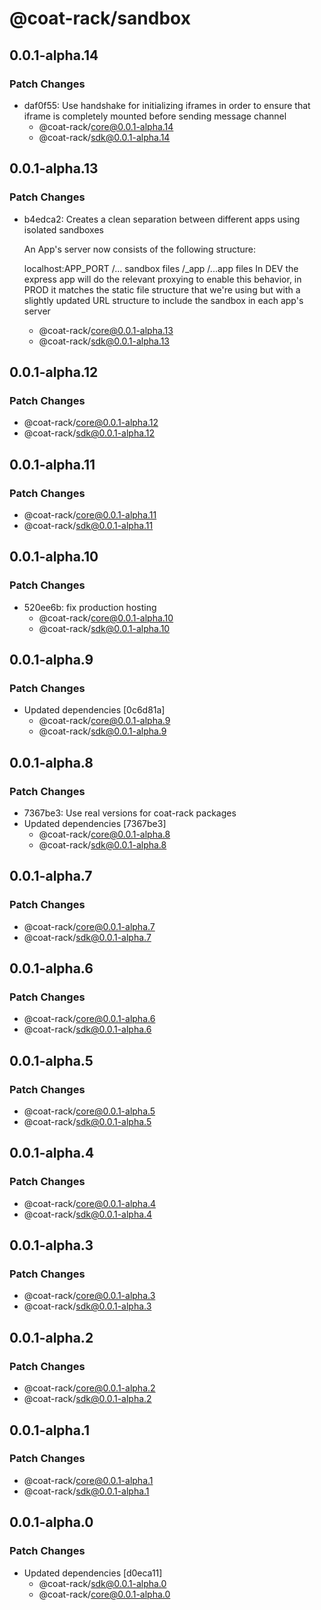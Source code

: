 # @coat-rack/sandbox

## 0.0.1-alpha.14

### Patch Changes

- daf0f55: Use handshake for initializing iframes in order to ensure that iframe is completely mounted before sending message channel
  - @coat-rack/core@0.0.1-alpha.14
  - @coat-rack/sdk@0.0.1-alpha.14

## 0.0.1-alpha.13

### Patch Changes

- b4edca2: Creates a clean separation between different apps using isolated sandboxes

  An App's server now consists of the following structure:

  localhost:APP_PORT
  /... sandbox files
  /\_app
  /...app files
  In DEV the express app will do the relevant proxying to enable this behavior, in PROD it matches the static file structure that we're using but with a slightly updated URL structure to include the sandbox in each app's server

  - @coat-rack/core@0.0.1-alpha.13
  - @coat-rack/sdk@0.0.1-alpha.13

## 0.0.1-alpha.12

### Patch Changes

- @coat-rack/core@0.0.1-alpha.12
- @coat-rack/sdk@0.0.1-alpha.12

## 0.0.1-alpha.11

### Patch Changes

- @coat-rack/core@0.0.1-alpha.11
- @coat-rack/sdk@0.0.1-alpha.11

## 0.0.1-alpha.10

### Patch Changes

- 520ee6b: fix production hosting
  - @coat-rack/core@0.0.1-alpha.10
  - @coat-rack/sdk@0.0.1-alpha.10

## 0.0.1-alpha.9

### Patch Changes

- Updated dependencies [0c6d81a]
  - @coat-rack/core@0.0.1-alpha.9
  - @coat-rack/sdk@0.0.1-alpha.9

## 0.0.1-alpha.8

### Patch Changes

- 7367be3: Use real versions for coat-rack packages
- Updated dependencies [7367be3]
  - @coat-rack/core@0.0.1-alpha.8
  - @coat-rack/sdk@0.0.1-alpha.8

## 0.0.1-alpha.7

### Patch Changes

- @coat-rack/core@0.0.1-alpha.7
- @coat-rack/sdk@0.0.1-alpha.7

## 0.0.1-alpha.6

### Patch Changes

- @coat-rack/core@0.0.1-alpha.6
- @coat-rack/sdk@0.0.1-alpha.6

## 0.0.1-alpha.5

### Patch Changes

- @coat-rack/core@0.0.1-alpha.5
- @coat-rack/sdk@0.0.1-alpha.5

## 0.0.1-alpha.4

### Patch Changes

- @coat-rack/core@0.0.1-alpha.4
- @coat-rack/sdk@0.0.1-alpha.4

## 0.0.1-alpha.3

### Patch Changes

- @coat-rack/core@0.0.1-alpha.3
- @coat-rack/sdk@0.0.1-alpha.3

## 0.0.1-alpha.2

### Patch Changes

- @coat-rack/core@0.0.1-alpha.2
- @coat-rack/sdk@0.0.1-alpha.2

## 0.0.1-alpha.1

### Patch Changes

- @coat-rack/core@0.0.1-alpha.1
- @coat-rack/sdk@0.0.1-alpha.1

## 0.0.1-alpha.0

### Patch Changes

- Updated dependencies [d0eca11]
  - @coat-rack/sdk@0.0.1-alpha.0
  - @coat-rack/core@0.0.1-alpha.0
